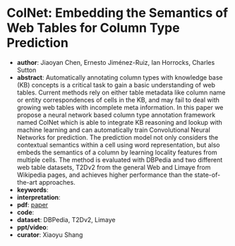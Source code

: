 # ColNet: Embedding the Semantics of Web Tables for Column Type Prediction  
- **author**: Jiaoyan Chen, Ernesto Jiménez-Ruiz, Ian Horrocks, Charles Sutton
- **abstract**: Automatically annotating column types with knowledge base (KB) concepts is a critical task to gain a basic understanding of web tables. Current methods rely on either table metadata like column name or entity correspondences of cells in the KB, and may fail to deal with growing web tables with incomplete meta information. In this paper we propose a neural network based column type annotation framework named ColNet which is able to integrate KB reasoning and lookup with machine learning and can automatically train Convolutional Neural Networks for prediction. The prediction model not only considers the contextual semantics within a cell using word representation, but also embeds the semantics of a column by learning locality features from multiple cells. The method is evaluated with DBPedia and two different web table datasets, T2Dv2 from the general Web and Limaye from Wikipedia pages, and achieves higher performance than the state-of-the-art approaches.
- **keywords**:
- **interpretation**:
- **pdf**: [paper](https://aaai.org/ojs/index.php/AAAI/article/view/3765)
- **code**:
- **dataset**: DBPedia, T2Dv2, Limaye
- **ppt/video**:
- **curator**: Xiaoyu Shang 
